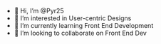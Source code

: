 - 👋 Hi, I’m @Pyr25
- 👀 I’m interested in User-centric Designs
- 🌱 I’m currently learning Front End Development
- 💞️ I’m looking to collaborate on Front End Dev
  

<!---
Pyr25 is a ✨ special ✨ repository because its `README.md` (this file) appears on your GitHub profile.
You can click the Preview link to take a look at your changes.
--->
